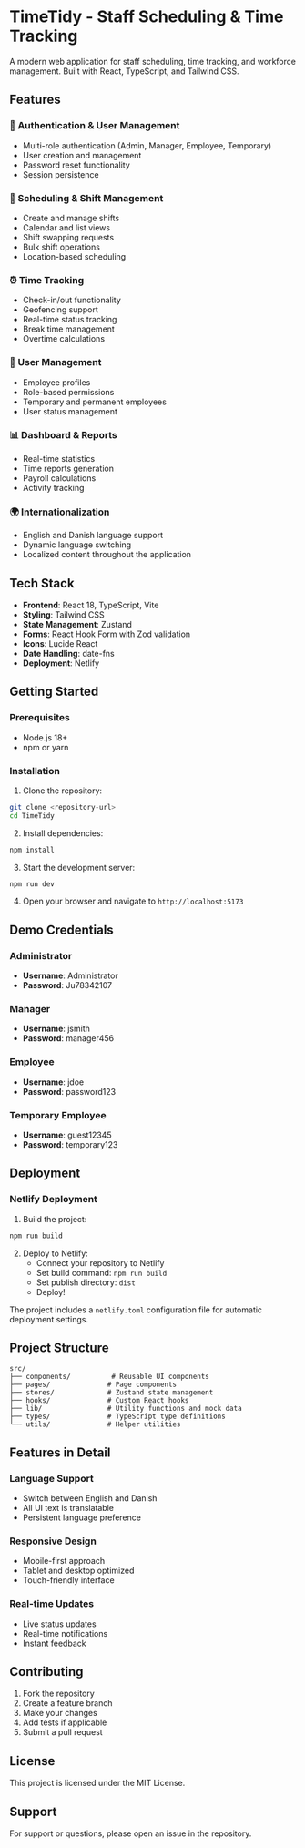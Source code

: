 # TimeTidy - Staff Scheduling & Time Tracking

A modern web application for staff scheduling, time tracking, and workforce management. Built with React, TypeScript, and Tailwind CSS.

## Features

### 🔐 Authentication & User Management
- Multi-role authentication (Admin, Manager, Employee, Temporary)
- User creation and management
- Password reset functionality
- Session persistence

### 📅 Scheduling & Shift Management
- Create and manage shifts
- Calendar and list views
- Shift swapping requests
- Bulk shift operations
- Location-based scheduling

### ⏰ Time Tracking
- Check-in/out functionality
- Geofencing support
- Real-time status tracking
- Break time management
- Overtime calculations

### 👥 User Management
- Employee profiles
- Role-based permissions
- Temporary and permanent employees
- User status management

### 📊 Dashboard & Reports
- Real-time statistics
- Time reports generation
- Payroll calculations
- Activity tracking

### 🌍 Internationalization
- English and Danish language support
- Dynamic language switching
- Localized content throughout the application

## Tech Stack

- **Frontend**: React 18, TypeScript, Vite
- **Styling**: Tailwind CSS
- **State Management**: Zustand
- **Forms**: React Hook Form with Zod validation
- **Icons**: Lucide React
- **Date Handling**: date-fns
- **Deployment**: Netlify

## Getting Started

### Prerequisites
- Node.js 18+ 
- npm or yarn

### Installation

1. Clone the repository:
```bash
git clone <repository-url>
cd TimeTidy
```

2. Install dependencies:
```bash
npm install
```

3. Start the development server:
```bash
npm run dev
```

4. Open your browser and navigate to `http://localhost:5173`

## Demo Credentials

### Administrator
- **Username**: Administrator
- **Password**: Ju78342107

### Manager
- **Username**: jsmith
- **Password**: manager456

### Employee
- **Username**: jdoe
- **Password**: password123

### Temporary Employee
- **Username**: guest12345
- **Password**: temporary123

## Deployment

### Netlify Deployment

1. Build the project:
```bash
npm run build
```

2. Deploy to Netlify:
   - Connect your repository to Netlify
   - Set build command: `npm run build`
   - Set publish directory: `dist`
   - Deploy!

The project includes a `netlify.toml` configuration file for automatic deployment settings.

## Project Structure

```
src/
├── components/          # Reusable UI components
├── pages/              # Page components
├── stores/             # Zustand state management
├── hooks/              # Custom React hooks
├── lib/                # Utility functions and mock data
├── types/              # TypeScript type definitions
└── utils/              # Helper utilities
```

## Features in Detail

### Language Support
- Switch between English and Danish
- All UI text is translatable
- Persistent language preference

### Responsive Design
- Mobile-first approach
- Tablet and desktop optimized
- Touch-friendly interface

### Real-time Updates
- Live status updates
- Real-time notifications
- Instant feedback

## Contributing

1. Fork the repository
2. Create a feature branch
3. Make your changes
4. Add tests if applicable
5. Submit a pull request

## License

This project is licensed under the MIT License.

## Support

For support or questions, please open an issue in the repository. 
